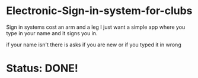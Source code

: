 # Electronic-Sign-in-system-for-clubs
Sign in systems cost an arm and a leg I just want a simple app where you type in your name and it signs you in.

if your name isn't there is asks if you are new or if you typed it in wrong

# Status: DONE! 
